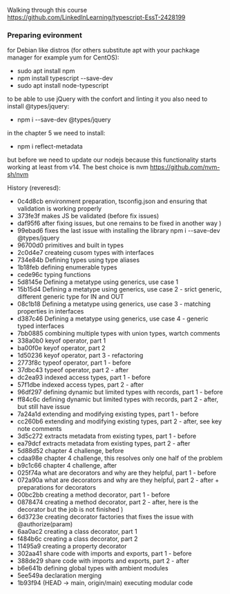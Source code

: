 Walking through this course https://github.com/LinkedInLearning/typescript-EssT-2428199

### Preparing evironment

for Debian like distros (for others substitute apt with your pachkage manager for example yum for CentOS):
 - sudo apt install npm
 - npm install typescript --save-dev
 - sudo apt install node-typescript

to be able to use jQuery with the confort and linting it you also need to install @types/jquery:
 - npm i --save-dev @types/jquery

in the chapter 5 we need to install:
- npm i reflect-metadata

but before we need to update our nodejs because this functionality starts working at least from v14. The best choice is nvm 
https://github.com/nvm-sh/nvm

History (reveresd):
- 0c4d8cb environment preparation, tsconfig.json and ensuring that validation is working properly
- 373fe3f makes JS be validated (before fix issues)
- daf95f6 after fixing issues,  but one remains to be fixed in another way )
- 99ebad6 fixes the last issue with installing the library npm i --save-dev @types/jquery
- 96700d0 primitives and built in types
- 2c0d4e7 createing cusom types with interfaces
- 734e84b Defining types using type aliases
- 1b18feb defining enumerable types
- cede96c typing functions
- 5d8145e Defining a metatype using generics, use case 1
- 15b15d4 Defining a metatype using generics, use case 2 - srict generic, different generic type for IN and OUT
- 08c1b18 Defining a metatype using generics, use case 3 - matching properties in interfaces
- d387c46 Defining a metatype using generics, use case 4 - generic typed interfaces
- 7bb0885 combining multiple types with union types, wartch comments
- 338a0b0 keyof operator, part 1
- ba00f0e keyof operator, part 2
- 1d50236 keyof operator, part 3 - refactoring
- 2773f8c typeof operator, part 1 - before
- 37dbc43 typeof operator, part 2 - after
- dc2ea93 indexed access types, part 1 - before
- 57f1dbe indexed access types, part 2 - after
- 96df297 defining dynamic but limited types with records, part 1 - before
- ff84c6c defining dynamic but limited types with records, part 2 - after, but still have issue
- 7a24a1d extending and modifying existing types, part 1 - before
- cc260b6 extending and modifying existing types, part 2 - after, see key note comments
- 3d5c272 extracts metadata from existing types, part 1 - before
- ea79dcf extracts metadata from existing types, part 2 - after
- 5d88d52 chapter 4 challenge, before
- cdaa98e chapter 4 challenge, this resolves only one half of the problem
- b9c1c66 chapter 4 challenge, after
- 025f74a what are decorators and why are they helpful, part 1 - before
- 072a90a what are decorators and why are they helpful, part 2 - after + preparations for decorators
- 00bc2bb creating a method decorator, part 1 - before
- 0878474 creating a method decorator, part 2 - after, here is the decorator but the job is not finished )
- 6d3723e creating decorator factories that fixes the issue with @authorize(param)
- 6aa0ac2 creating a class decorator, part 1
- f484b6c creating a class decorator, part 2
- 11495a9 creating a property decorator
- 302aa41 share code with imports and exports, part 1 - before
- 388de29 share code with imports and exports, part 2 - after
- b6e641b defining global types with ambient modules
- 5ee549a declaration merging
- 1b93f94 (HEAD -> main, origin/main) executing modular code